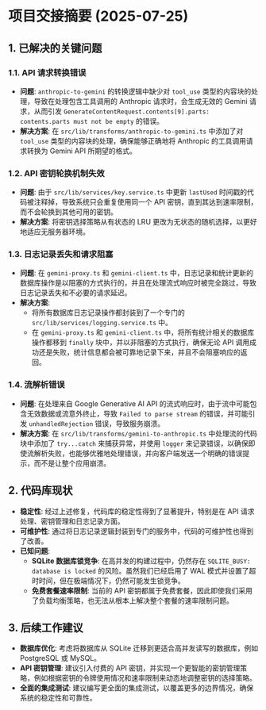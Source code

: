 # 项目交接摘要 (2025-07-25)

## 1. 已解决的关键问题

### 1.1. API 请求转换错误

- **问题**: `anthropic-to-gemini` 的转换逻辑中缺少对 `tool_use` 类型的内容块的处理，导致在处理包含工具调用的 Anthropic 请求时，会生成无效的 Gemini 请求，从而引发 `GenerateContentRequest.contents[9].parts: contents.parts must not be empty` 的错误。
- **解决方案**: 在 `src/lib/transforms/anthropic-to-gemini.ts` 中添加了对 `tool_use` 类型的内容块的处理，确保能够正确地将 Anthropic 的工具调用请求转换为 Gemini API 所期望的格式。

### 1.2. API 密钥轮换机制失效

- **问题**: 由于 `src/lib/services/key.service.ts` 中更新 `lastUsed` 时间戳的代码被注释掉，导致系统只会重复使用同一个 API 密钥，直到其达到速率限制，而不会轮换到其他可用的密钥。
- **解决方案**: 将密钥选择策略从有状态的 LRU 更改为无状态的随机选择，以更好地适应无服务器环境。

### 1.3. 日志记录丢失和请求阻塞

- **问题**: 在 `gemini-proxy.ts` 和 `gemini-client.ts` 中，日志记录和统计更新的数据库操作是以阻塞的方式执行的，并且在处理流式响应时被完全跳过，导致日志记录丢失和不必要的请求延迟。
- **解决方案**:
  - 将所有数据库日志记录操作都封装到了一个专门的 `src/lib/services/logging.service.ts` 中。
  - 在 `gemini-proxy.ts` 和 `gemini-client.ts` 中，将所有统计相关的数据库操作都移到 `finally` 块中，并以非阻塞的方式执行，确保无论 API 调用成功还是失败，统计信息都会被可靠地记录下来，并且不会阻塞响应的返回。

### 1.4. 流解析错误

- **问题**: 在处理来自 Google Generative AI API 的流式响应时，由于流中可能包含无效数据或流意外终止，导致 `Failed to parse stream` 的错误，并可能引发 `unhandledRejection` 错误，导致服务崩溃。
- **解决方案**: 在 `src/lib/transforms/gemini-to-anthropic.ts` 中处理流的代码块中添加了 `try...catch` 来捕获异常，并使用 `logger` 来记录错误，以确保即使流解析失败，也能够优雅地处理错误，并向客户端发送一个明确的错误提示，而不是让整个应用崩溃。

## 2. 代码库现状

- **稳定性**: 经过上述修复，代码库的稳定性得到了显著提升，特别是在 API 请求处理、密钥管理和日志记录方面。
- **可维护性**: 通过将日志记录逻辑封装到专门的服务中，代码的可维护性也得到了改善。
- **已知问题**:
  - **SQLite 数据库锁竞争**: 在高并发的构建过程中，仍然存在 `SQLITE_BUSY: database is locked` 的风险。虽然我们已经启用了 WAL 模式并设置了超时时间，但在极端情况下，仍然可能发生锁竞争。
  - **免费套餐速率限制**: 当前的 API 密钥都属于免费套餐，因此即使我们采用了负载均衡策略，也无法从根本上解决整个套餐的速率限制问题。

## 3. 后续工作建议

- **数据库优化**: 考虑将数据库从 SQLite 迁移到更适合高并发读写的数据库，例如 PostgreSQL 或 MySQL。
- **API 密钥管理**: 建议引入付费的 API 密钥，并实现一个更智能的密钥管理策略，例如根据密钥的令牌使用情况和速率限制来动态地调整密钥的选择策略。
- **全面的集成测试**: 建议编写更全面的集成测试，以覆盖更多的边界情况，确保系统的稳定性和可靠性。

